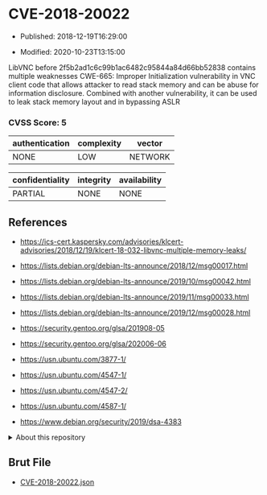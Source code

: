 # CVE-2018-20022

- Published: 2018-12-19T16:29:00

- Modified: 2020-10-23T13:15:00

LibVNC before 2f5b2ad1c6c99b1ac6482c95844a84d66bb52838 contains multiple weaknesses CWE-665: Improper Initialization vulnerability in VNC client code that allows attacker to read stack memory and can be abuse for information disclosure. Combined with another vulnerability, it can be used to leak stack memory layout and in bypassing ASLR

### CVSS Score: **5**

| authentication | complexity | vector |
| --- | --- | --- |
| NONE | LOW | NETWORK |

| confidentiality | integrity | availability |
| --- | --- | --- |
| PARTIAL | NONE | NONE |

## References

* https://ics-cert.kaspersky.com/advisories/klcert-advisories/2018/12/19/klcert-18-032-libvnc-multiple-memory-leaks/

* https://lists.debian.org/debian-lts-announce/2018/12/msg00017.html

* https://lists.debian.org/debian-lts-announce/2019/10/msg00042.html

* https://lists.debian.org/debian-lts-announce/2019/11/msg00033.html

* https://lists.debian.org/debian-lts-announce/2019/12/msg00028.html

* https://security.gentoo.org/glsa/201908-05

* https://security.gentoo.org/glsa/202006-06

* https://usn.ubuntu.com/3877-1/

* https://usn.ubuntu.com/4547-1/

* https://usn.ubuntu.com/4547-2/

* https://usn.ubuntu.com/4587-1/

* https://www.debian.org/security/2019/dsa-4383

<details>
<summary>About this repository</summary> 

  This repository is part of the project [Live Hack CVE](https://github.com/Live-Hack-CVE). Main website can be found [www.live-hack.org](https://www.live-hack.org) 
  
  Made by [Sn0wAlice](https://github.com/Sn0wAlice) for the people that care about security and need to have a feed of the latest CVEs. Hope you enjoy it, don't forget to star the repo and follow me on [Twitter](https://twitter.com/Sn0wAlice) and [Github](https://github.com/Sn0wAlice). And that is my [personnal website](https://www.alice-snow.me/)

  - [Home Page](https://github.com/Live-Hack-CVE)
  - [Framework](https://github.com/Live-Hack-CVE/cve-framework)
  - [CVE database](https://github.com/Live-Hack-CVE/full_database)
  - [Changelog](https://github.com/Live-Hack-CVE/Changelog)
</details>

## Brut File

* [CVE-2018-20022.json](https://raw.githubusercontent.com/Live-Hack-CVE/full_database/main/cves/2018/CVE-2018-20022.json)

